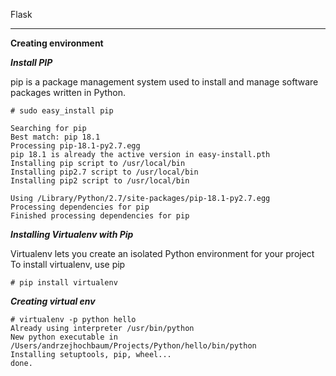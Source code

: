 Flask 

***
**Creating environment**

***Install PIP***

pip is a package management system used to install and manage software packages written in Python.

```
# sudo easy_install pip

Searching for pip
Best match: pip 18.1
Processing pip-18.1-py2.7.egg
pip 18.1 is already the active version in easy-install.pth
Installing pip script to /usr/local/bin
Installing pip2.7 script to /usr/local/bin
Installing pip2 script to /usr/local/bin

Using /Library/Python/2.7/site-packages/pip-18.1-py2.7.egg
Processing dependencies for pip
Finished processing dependencies for pip

```

***Installing Virtualenv with Pip***

Virtualenv lets you create an isolated Python environment for your project
To install virtualenv, use pip

```
# pip install virtualenv
```

***Creating virtual env***

```
# virtualenv -p python hello
Already using interpreter /usr/bin/python
New python executable in /Users/andrzejhochbaum/Projects/Python/hello/bin/python
Installing setuptools, pip, wheel...
done.
```
 






